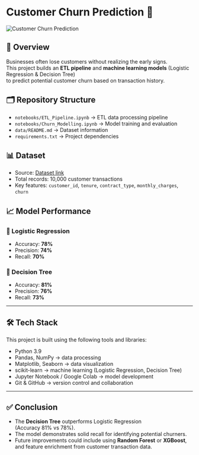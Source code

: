 # Customer Churn Prediction 🚀

![Customer Churn Prediction](assets/banner.png)

## 📖 Overview
Businesses often lose customers without realizing the early signs.  
This project builds an **ETL pipeline** and **machine learning models** (Logistic Regression & Decision Tree)  
to predict potential customer churn based on transaction history.

## 🗂️ Repository Structure
- `notebooks/ETL_Pipeline.ipynb` → ETL data processing pipeline  
- `notebooks/Churn_Modelling.ipynb` → Model training and evaluation  
- `data/README.md` → Dataset information  
- `requirements.txt` → Project dependencies  

## 📊 Dataset
- Source: [Dataset link](https://drive.google.com/...)  
- Total records: 10,000 customer transactions  
- Key features: `customer_id`, `tenure`, `contract_type`, `monthly_charges`, `churn`

## 📈 Model Performance

### 🔹 Logistic Regression
- Accuracy: **78%**
- Precision: **74%**
- Recall: **70%**

### 🔹 Decision Tree
- Accuracy: **81%**
- Precision: **76%**
- Recall: **73%**

---

## 🛠️ Tech Stack
This project is built using the following tools and libraries:
- Python 3.9  
- Pandas, NumPy → data processing  
- Matplotlib, Seaborn → data visualization  
- scikit-learn → machine learning (Logistic Regression, Decision Tree)  
- Jupyter Notebook / Google Colab → model development  
- Git & GitHub → version control and collaboration  

---

## ✅ Conclusion
- The **Decision Tree** outperforms Logistic Regression  
  (Accuracy 81% vs 78%).  
- The model demonstrates solid recall for identifying potential churners.  
- Future improvements could include using **Random Forest** or **XGBoost**,  
  and feature enrichment from customer transaction data.
